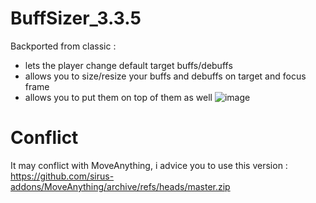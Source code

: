# BuffSizer_3.3.5

Backported from classic :
- lets the player change default target buffs/debuffs
- allows you to size/resize your buffs and debuffs on target and focus frame
- allows you to put them on top of them as well
![image](https://github.com/user-attachments/assets/38eb1a65-367a-4e19-8fe9-5cd1d503e581)


# Conflict
It may conflict with MoveAnything, i advice you to use this version :
https://github.com/sirus-addons/MoveAnything/archive/refs/heads/master.zip
